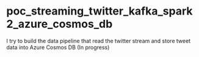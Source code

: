 # poc_streaming_twitter_kafka_spark2_azure_cosmos_db
I try to build the data pipeline that read the twitter stream and store tweet data into Azure Cosmos DB
(In progress)
